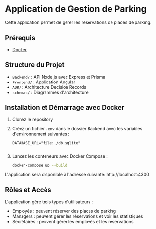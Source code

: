 # Application de Gestion de Parking

Cette application permet de gérer les réservations de places de parking.

## Prérequis

- [Docker](https://www.docker.com/products/docker-desktop/)

## Structure du Projet

- `Backend/` : API Node.js avec Express et Prisma
- `Frontend/` : Application Angular
- `ADR/` : Architecture Decision Records
- `schemas/` : Diagrammes d'architecture

## Installation et Démarrage avec Docker

1. Clonez le repository

2. Créez un fichier `.env` dans le dossier Backend avec les variables d'environnement suivantes :
   ```env
   DATABASE_URL="file:./db.sqlite"


3. Lancez les conteneurs avec Docker Compose :
   ```bash
   docker-compose up --build
   ```

L'application sera disponible à l'adresse suivante: http://localhost:4300



## Rôles et Accès

L'application gère trois types d'utilisateurs :
- Employés : peuvent réserver des places de parking
- Managers : peuvent gérer les réservations et voir les statistiques
- Secrétaires : peuvent gérer les employés et les réservations


